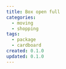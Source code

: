 ```yaml
---
title: Box open full
categories:
  - moving
  - shopping
tags:
  - package
  - cardboard
created: 0.1.0
updated: 0.1.0
---
```

